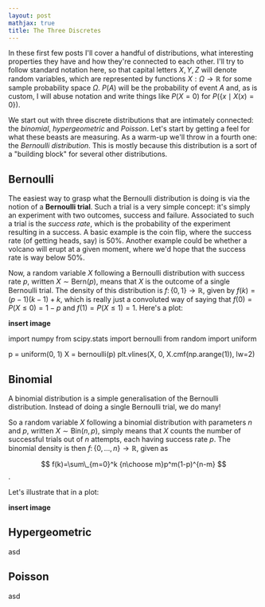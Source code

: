 ```yaml
---
layout: post
mathjax: true
title: The Three Discretes
---
```


In these first few posts I'll cover a handful of distributions, what interesting properties they have and how they're connected to each other. I'll try to follow standard notation here, so that capital letters $X,Y,Z$ will denote random variables, which are represented by functions $X:\Omega\to\mathbb R$ for some sample probability space $\Omega$. $P(A)$ will be the probability of event $A$ and, as is custom, I will abuse notation and write things like $P(X=0)$ for $P(\{x\mid X(x)=0\})$.

We start out with three discrete distributions that are intimately connected: the *binomial*, *hypergeometric* and *Poisson*. Let's start by getting a feel for what these beasts are measuring. As a warm-up we'll throw in a fourth one: the *Bernoulli distribution*. This is mostly because this distribution is a sort of a "building block" for several other distributions.

## Bernoulli

The easiest way to grasp what the Bernoulli distribution is doing is via the notion of a **Bernoulli trial**. Such a trial is a very simple concept: it's simply an experiment with two outcomes, success and failure. Associated to such a trial is the *success rate*, which is the probability of the experiment resulting in a success. A basic example is the coin flip, where the success rate (of getting heads, say) is 50%. Another example could be whether a volcano will erupt at a given moment, where we'd hope that the success rate is way below 50%.

Now, a random variable $X$ following a Bernoulli distribution with success rate $p$, written $X\sim\text{Bern}(p)$, means that $X$ is the outcome of a single Bernoulli trial. The density of this distribution is $f\colon\{0,1\}\to\mathbb R$, given by $f(k)=(p-1)(k-1)+k$, which is really just a convoluted way of saying that $f(0)=P(X\leq 0)=1-p$ and $f(1)=P(X\leq 1)=1$. Here's a plot:

**insert image**

  import numpy
  from scipy.stats import bernoulli
  from random import uniform

  p = uniform(0, 1)
  X = bernoulli(p)
  plt.vlines(X, 0, X.cmf(np.arange(1)), lw=2)

## Binomial

A binomial distribution is a simple generalisation of the Bernoulli distribution. Instead of doing a single Bernoulli trial, we do many!

So a random variable $X$ following a binomial distribution with parameters $n$ and $p$, written $X\sim\text{Bin}(n,p)$, simply means that $X$ counts the number of successful trials out of $n$ attempts, each having success rate $p$. The binomial density is then $f\colon\{0,\hdots,n\}\to\mathbb R$, given as

$$ f(k)=\sum\_{m=0}^k {n\choose m}p^m(1-p)^{n-m} $$.

Let's illustrate that in a plot:

**insert image**

## Hypergeometric

asd

## Poisson

asd
